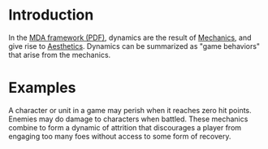 # Introduction
In the [MDA framework (PDF)](https://users.cs.northwestern.edu/~hunicke/MDA.pdf), dynamics are the
result of [Mechanics](/mechanics), and give rise to [Aesthetics](/aesthetics). Dynamics can be
summarized as "game behaviors" that arise from the mechanics.

# Examples
A character or unit in a game may perish when it reaches zero hit points. Enemies may do damage to
characters when battled. These mechanics combine to form a dynamic of attrition that discourages a
player from engaging too many foes without access to some form of recovery.
